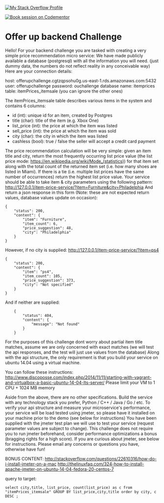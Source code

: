 [![My Stack Overflow Profile](http://stackoverflow.com/users/flair/889053.png)](http://stackexchange.com/users/673865)

[![Book session on Codementor](https://cdn.codementor.io/badges/book_session_github.svg)](https://www.codementor.io/chb0codementor?utm_source=github&utm_medium=button&utm_term=chb0codementor&utm_campaign=github)


# Offer up backend Challenge 


Hello! For your backend challenge you are tasked with creating a very simple price recommendation micro service:
We have made publicly available a database (postgresql) with all the information you will need. (just dummy data, the numbers do not reflect reality in any conceivable way)
Here are your connection details:

host: offerupchallenge.cgtzqpsohu0g.us-east-1.rds.amazonaws.com:5432 user: offerupchallenge
password: ouchallenge
database name: itemprices
table: itemPrices_itemsale (you can ignore the other ones)

The itemPrices_itemsale table describes various items in the system and contains 6 columns:

* id (int): unique id for an item, created by Postgres
* title (char): title of the item (e.g. Xbox One)
* list_price (int): the price at which the item was listed
* sell_price (int): the price at which the item was sold
* city (char): the city in which the item was listed
* cashless (bool): true / false the seller will accept a credit card payment


The price recommendation calculation will be very simple: given an item title and city, return the most frequently occurring 
list price value (the list price mode: https://en.wikipedia.org/wiki/Mode_(statistics)) for that item set along with the total 
count of the returned item set (i.e. how many shoes are listed in Miami). If there is a tie (i.e. multiple list prices have 
the same number of occurrences) return the highest list price value.
Your service should be able to take item & city parameters using the following pattern:
http://127.0.0.1/item-price-service/?item=Furniture&city=Philadelphia
And return a json response in this form (Note: these are not expected return values, database values update on occasion):

```
{
    "status": 200,
    "content": {
        "item": "Furniture",
        "item_count": 6,
        "price_suggestion": 48,
        "city": "Philadelphia"
    } 
}
```

However, if no city is supplied: http://127.0.0.1/item-price-service/?item=ps4
```
{
    "status": 200,
    "content": {
        "item": "ps4",
        "item_count": 105,
        "price_suggestion": 373,
        "city": "Not specified"
    } 
}
```

And if neither are supplied:
```
    {
        "status": 404,
        "content": {
            "message": "Not found"
        }
    }
```
For the purposes of this challenge dont worry about partial item title matches, assume we are only concerned with exact matches (we will test the api responses, and the test will just use values from the database)
Along with the api structure, the only requirement is that you build your service on ubuntu 14.04 using a virtual machine. 

You can follow these instructions:
http://www.discoposse.com/index.php/2014/11/11/starting-with-vagrant-and-virtualbox-a-basic-ubuntu-14-04-lts-server/
Please limit your VM to 1 CPU + 1024 MB memory

Aside from the above, there are no other specifications. Build the service with any technology stack you prefer, Python / C++ / Java / Go / etc.
To verify your api structure and measure your microservice's performance, your service will be load tested using jmeter, 
so please have it installed on your machine prior to the demo (see below for instructions) You have been supplied with 
the jmeter test plan we will use to test your service (request parameter values are subject to change). 
This challenge does not require you to run jmeter beforehand, consider performance optimizations a bonus (bragging rights for a high score). 
If you are curious about jmeter, see below for instructions. Please email any concerns or questions you have, otherwise have fun!

BONUS CONTENT:
http://stackoverflow.com/questions/22610316/how-do-i-install-jmeter-on-a-mac 
http://thelinuxfaq.com/324-how-to-install-apache-jmeter-on-ubuntu-14-04-fedora-20-centos-7

query to target:
```
select city,title, list_price, count(list_price) as c from "itemPrices_itemsale" GROUP BY list_price,city,title order by city, c DESC ;
```
